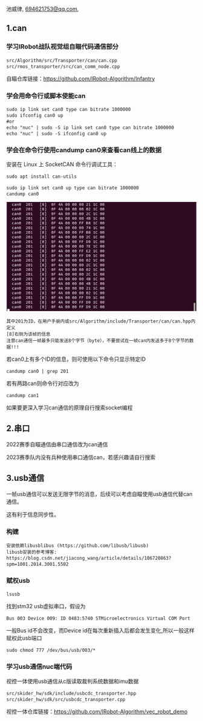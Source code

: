 池威律, 694621753@qq.com, 

## 1.can

### 学习IRobot战队视觉组自瞄代码通信部分

``` 
src/Algorithm/src/Transporter/can/can.cpp
src/rmos_transporter/src/can_comm_node.cpp
```

自瞄仓库链接：https://github.com/IRobot-Algorithm/Infantry



### 学会用命令行或脚本使能can

``` 
sudo ip link set can0 type can bitrate 1000000
sudo ifconfig can0 up
#or
echo "nuc" | sudo -S ip link set can0 type can bitrate 1000000
echo "nuc" | sudo -S ifconfig can0 up
```



### 学会在命令行使用candump can0来查看can线上的数据

安装在 Linux 上 SocketCAN 命令行调试工具：

``` 
sudo apt install can-utils
```

``` 
sudo ip link set can0 up type can bitrate 1000000
candump can0
```

![candump](imgs/candump.png)

``` 
其中201为ID，在用户手册内或src/Algorithm/include/Transporter/can/can.hpp内定义
[8]右侧为该帧的信息
注意can通信一帧最多只能发送8个字节（byte），不要尝试在一帧can内发送多于8个字节的数据!!!
```

若can0上有多个ID的信息，则可使用以下命令只显示特定ID

``` 
candump can0 | grep 201
```



若有两路can则命令行对应改为

``` 
candump can1
```



如果要更深入学习can通信的原理自行搜索socket编程



## 2.串口

2022赛季自瞄通信由串口通信改为can通信

2023赛季队内没有兵种使用串口通信can，若感兴趣请自行搜索



## 3.usb通信

一帧usb通信可以发送无限字节的消息，后续可以考虑自瞄使用usb通信代替can通信。

这有利于信息同步性。



### 构建

``` 
安装依赖libusblibus (https://github.com/libusb/libusb)
libusb安装的参考博客: https://blog.csdn.net/jiacong_wang/article/details/106720863?spm=1001.2014.3001.5502
```



### 赋权usb

``` 
lsusb
```

找到stm32 usb虚拟串口，假设为

``` 
Bus 003 Device 009: ID 0483:5740 STMicroelectronics Virtual COM Port
```

一般Bus id不会改变，而Device id在每次重新插入后都会发生变化,所以一般这样赋权此usb端口

```
sudo chmod 777 /dev/bus/usb/003/*
```



### 学习usb通信nuc端代码

视控一体使用usb通信从c版读取裁判系统数据和imu数据

``` 
src/skider_hw/sdk/include/usbcdc_transporter.hpp
src/skider_hw/sdk/src/usbcdc_transporter.cpp
```

视控一体仓库链接：https://github.com/IRobot-Algorithm/vec_robot_demo
